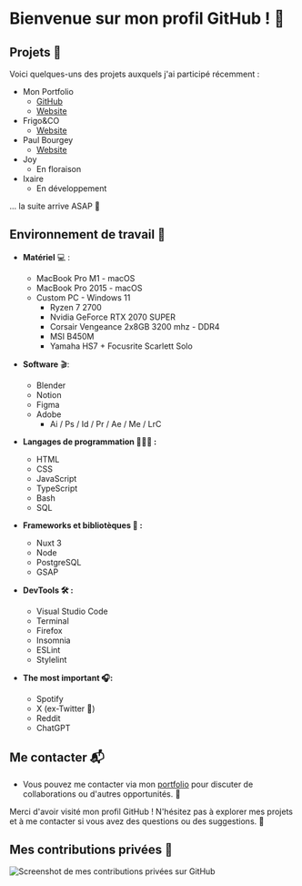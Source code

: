 
# Bienvenue sur mon profil GitHub ! 👋

## Projets 📁

Voici quelques-uns des projets auxquels j'ai participé récemment :

- Mon Portfolio
	- [GitHub](https://github.com/jules-contact/jules-frontend)
	- [Website](https://jules.contact)
- Frigo&CO 
	-	[Website](https://frigoandco.eu)
- Paul Bourgey 
	- [Website](https://paulbourgey.fr)
- Joy
	- En floraison
- Ixaire
	- En développement
  
... la suite arrive ASAP 🚧

## Environnement de travail 💼

- **Matériel** 💻 : 
	- MacBook Pro M1 - macOS
	- MacBook Pro 2015 - macOS
	- Custom PC - Windows 11
		- Ryzen 7 2700
		- Nvidia GeForce RTX 2070 SUPER
		- Corsair Vengeance 2x8GB 3200 mhz - DDR4
		- MSI B450M
		- Yamaha HS7 + Focusrite Scarlett Solo

- **Software** 🎬:
	- Blender
	- Notion
	- Figma
	- Adobe 
		- Ai / Ps / Id / Pr / Ae / Me / LrC

- **Langages de programmation 👨🏼‍💻 :**  
	- HTML
	- CSS
	- JavaScript
	- TypeScript
	- Bash
	- SQL
 
- **Frameworks et bibliotèques 📓 :** 
	- Nuxt 3
	- Node
	- PostgreSQL
	- GSAP

- **DevTools 🛠️ :**
	- Visual Studio Code
	- Terminal
	- Firefox
	- Insomnia 
	- ESLint
	- Stylelint

- **The most important  🎧:**
	- Spotify 
	- X (ex-Twitter 👀)
	- Reddit
	- ChatGPT


## Me contacter 📬

- Vous pouvez me contacter via mon [portfolio](https://jules.contact/) pour discuter de collaborations ou d'autres opportunités. 💌

Merci d'avoir visité mon profil GitHub ! N'hésitez pas à explorer mes projets et à me contacter si vous avez des questions ou des suggestions. 🙌


## Mes contributions privées 🔐

![Screenshot de mes contributions privées sur GitHub](https://api.jules.contact/assets/652322c5-ffad-45d5-95e0-a3357f817e38?width=1200&quality=90)
